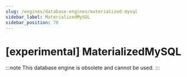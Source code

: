 ```yaml
---
slug: /engines/database-engines/materialized-mysql
sidebar_label: MaterializedMySQL
sidebar_position: 70
---
```


# [experimental] MaterializedMySQL 

:::note
This database engine is obsolete and cannot be used.
:::
